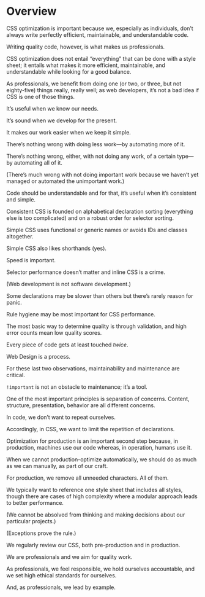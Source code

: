 # Overview

CSS optimization is important because we, especially as individuals, don’t always write perfectly efficient, maintainable, and understandable code.

Writing quality code, however, is what makes us professionals.

CSS optimization does not entail “everything” that can be done with a style sheet; it entails what makes it more efficient, maintainable, and understandable while looking for a good balance.

As professionals, we benefit from doing one (or two, or three, but not eighty-five) things really, really well; as web developers, it’s not a bad idea if CSS is one of those things.

It’s useful when we know our needs.

It’s sound when we develop for the present.

It makes our work easier when we keep it simple.

There’s nothing wrong with doing less work—by automating more of it.

There’s nothing wrong, either, with not doing any work, of a certain type—by automating all of it.

(There’s much wrong with not doing important work because we haven’t yet managed or automated the unimportant work.)

Code should be understandable and for that, it’s useful when it’s consistent and simple.

Consistent CSS is founded on alphabetical declaration sorting (everything else is too complicated) and on a robust order for selector sorting.

Simple CSS uses functional or generic names or avoids IDs and classes altogether.

Simple CSS also likes shorthands (yes).

Speed is important.

Selector performance doesn’t matter and inline CSS is a crime.

(Web development is not software development.)

Some declarations may be slower than others but there’s rarely reason for panic.

Rule hygiene may be most important for CSS performance.

The most basic way to determine quality is through validation, and high error counts mean low quality scores.

Every piece of code gets at least touched _twice_.

Web Design is a process.

For these last two observations, maintainability and maintenance are critical.

`!important` is not an obstacle to maintenance; it’s a tool.

One of the most important principles is separation of concerns. Content, structure, presentation, behavior are all different concerns.

In code, we don’t want to repeat ourselves.

Accordingly, in CSS, we want to limit the repetition of declarations.

Optimization for production is an important second step because, in production, machines use our code whereas, in operation, humans use it.

When we cannot production-optimize automatically, we should do as much as we can manually, as part of our craft.

For production, we remove all unneeded characters. All of them.

We typically want to reference one style sheet that includes all styles, though there are cases of high complexity where a modular approach leads to better performance.

(We cannot be absolved from thinking and making decisions about our particular projects.)

(Exceptions prove the rule.)

We regularly review our CSS, both pre-production and in production.

We are professionals and we aim for quality work.

As professionals, we feel responsible, we hold ourselves accountable, and we set high ethical standards for ourselves.

And, as professionals, we lead by example.